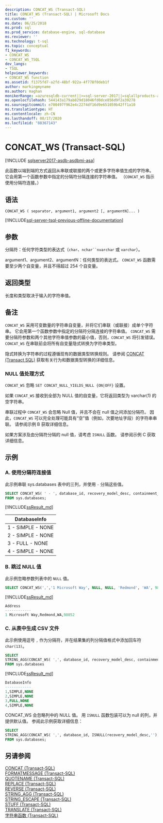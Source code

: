 ```yaml
---
description: CONCAT_WS (Transact-SQL)
title: CONCAT_WS (Transact-SQL) | Microsoft Docs
ms.custom: ''
ms.date: 06/25/2018
ms.prod: sql
ms.prod_service: database-engine, sql-database
ms.reviewer: ''
ms.technology: t-sql
ms.topic: conceptual
f1_keywords:
- CONCAT_WS
- CONCAT_WS_TSQL
dev_langs:
- TSQL
helpviewer_keywords:
- CONCAT_WS function
ms.assetid: f1375fd7-a2fd-48bf-922a-4f778f0deb1f
author: markingmyname
ms.author: maghan
monikerRange: =azuresqldb-current||>=sql-server-2017||=sqlallproducts-allversions||>=sql-server-linux-2017||=azuresqldb-mi-current
ms.openlocfilehash: 544143a179ab829d18046fd0dce856d9f2a39278
ms.sourcegitcommit: e700497f962e4c2274df16d9e651059b42ff1a10
ms.translationtype: HT
ms.contentlocale: zh-CN
ms.lasthandoff: 08/17/2020
ms.locfileid: "88367143"
---
```

# <a name="concat_ws-transact-sql"></a>CONCAT_WS (Transact-SQL)
[!INCLUDE [sqlserver2017-asdb-asdbmi-asa](../../includes/applies-to-version/sqlserver2017-asdb-asdbmi-asa.md)]

此函数以端到端的方式返回从串联或联接的两个或更多字符串值生成的字符串。 它会用第一个函数参数中指定的分隔符分隔连接的字符串值。 （`CONCAT_WS` 指示使用分隔符连接。） 

##  <a name="syntax"></a>语法   
```syntaxsql
CONCAT_WS ( separator, argument1, argument2 [, argumentN]... )
```

[!INCLUDE[sql-server-tsql-previous-offline-documentation](../../includes/sql-server-tsql-previous-offline-documentation.md)]

## <a name="arguments"></a>参数
分隔符：任何字符类型的表达式（`char`、`nchar``nvarchar` 或 `varchar`）。

argument1、argument2、argumentN：任何类型的表达式。 `CONCAT_WS` 函数需要至少两个自变量，并且不得超过 254 个自变量。

## <a name="return-types"></a>返回类型
长度和类型取决于输入的字符串值。

## <a name="remarks"></a>备注   
`CONCAT_WS` 采用可变数量的字符串自变量，并将它们串联（或联接）成单个字符串。 它会用第一个函数参数中指定的分隔符分隔连接的字符串值。 `CONCAT_WS` 需要分隔符参数和两个其他字符串值参数的最小值，否则，`CONCAT_WS` 将引发错误。 `CONCAT_WS` 在串联前会将所有自变量隐式转换为字符串类型。 

隐式转换为字符串的过程遵循现有的数据类型转换规则。 请参阅 [CONCAT (Transact SQL)](../../t-sql/functions/concat-transact-sql.md) 获取有关行为和数据类型转换的详细信息。

### <a name="treatment-of-null-values"></a>NULL 值处理方式

`CONCAT_WS` 忽略 `SET CONCAT_NULL_YIELDS_NULL {ON|OFF}` 设置。

如果 `CONCAT_WS` 接收到全部为 NULL 值的自变量，它将返回类型为 varchar(1) 的空字符串。

串联过程中 `CONCAT_WS` 会忽略 Null 值，并且不会在 null 值之间添加分隔符。 因此，`CONCAT_WS` 可以完全处理可能具有“空”值（例如，次要地址字段）的字符串串联。 请参阅示例 B 获取详细信息。

如果方案涉及由分隔符分隔的 null 值，请考虑 `ISNULL` 函数。 请参阅示例 C 获取详细信息。

## <a name="examples"></a>示例   

### <a name="a--concatenating-values-with-separator"></a>A.  使用分隔符连接值
此示例串联 sys.databases 表中的三列，并使用 `-` 分隔这些值。   

```sql
SELECT CONCAT_WS( ' - ', database_id, recovery_model_desc, containment_desc) AS DatabaseInfo
FROM sys.databases;
```

[!INCLUDE[ssResult_md](../../includes/ssresult-md.md)]   

|DatabaseInfo |  
|---------|
|1 - SIMPLE - NONE |
|2 - SIMPLE - NONE |
|3 - FULL - NONE |
|4 - SIMPLE - NONE |


### <a name="b--skipping-null-values"></a>B.  跳过 NULL 值
此示例忽略参数列表中的 `NULL` 值。

```sql
SELECT CONCAT_WS(',','1 Microsoft Way', NULL, NULL, 'Redmond', 'WA', 98052) AS Address;
```

[!INCLUDE[ssResult_md](../../includes/ssresult-md.md)]   

```sql
Address
------------   
1 Microsoft Way,Redmond,WA,98052
```

### <a name="c--generating-csv-file-from-table"></a>C.  从表中生成 CSV 文件
此示例使用逗号 `,` 作为分隔符，并在结果集的列分隔值格式中添加回车符 `char(13)`。

```sql
SELECT 
STRING_AGG(CONCAT_WS( ',', database_id, recovery_model_desc, containment_desc), char(13)) AS DatabaseInfo
FROM sys.databases
```

[!INCLUDE[ssResult_md](../../includes/ssresult-md.md)]   

```sql
DatabaseInfo
------------   
1,SIMPLE,NONE
2,SIMPLE,NONE
3,FULL,NONE 
4,SIMPLE,NONE 
```

CONCAT_WS 会忽略列中的 NULL 值。 用 `ISNULL` 函数包装可以为 null 的列，并提供默认值。 参阅此示例获取详细信息：

```sql
SELECT 
STRING_AGG(CONCAT_WS( ',', database_id, ISNULL(recovery_model_desc,''), ISNULL(containment_desc,'N/A')), char(13)) AS DatabaseInfo
FROM sys.databases;
```

## <a name="see-also"></a>另请参阅
 [CONCAT (Transact-SQL)](../../t-sql/functions/concat-transact-sql.md)  
 [FORMATMESSAGE (Transact-SQL)](../../t-sql/functions/formatmessage-transact-sql.md)  
 [QUOTENAME (Transact-SQL)](../../t-sql/functions/quotename-transact-sql.md)  
 [REPLACE (Transact-SQL)](../../t-sql/functions/replace-transact-sql.md)  
 [REVERSE (Transact-SQL)](../../t-sql/functions/reverse-transact-sql.md)  
 [STRING_AGG (Transact-SQL)](../../t-sql/functions/string-agg-transact-sql.md)  
 [STRING_ESCAPE (Transact-SQL)](../../t-sql/functions/string-escape-transact-sql.md)  
 [STUFF (Transact-SQL)](../../t-sql/functions/stuff-transact-sql.md)  
 [TRANSLATE (Transact-SQL)](../../t-sql/functions/translate-transact-sql.md)  
 [字符串函数 (Transact-SQL)](../../t-sql/functions/string-functions-transact-sql.md)  

